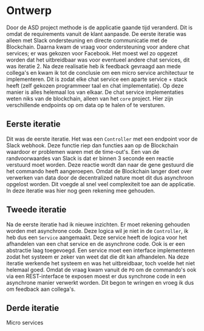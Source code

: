 # Ontwerp

Door de ASD project methode is de applicatie gaande tijd veranderd. Dit is omdat de requirements vanuit de klant aanpasde. De eerste iteratie was alleen met Slack ondersteuning en directe communicatie met de Blockchain. Daarna kwam de vraag voor ondersteuning voor andere chat services; er was gekozen voor Facebook. Het moest wel zo opgezet worden dat het uitbreidbaar was voor eventueel andere chat services, dit was iteratie 2. Na deze realisatie heb ik feedback gevraagd aan mede collega's en kwam ik tot de conclusie om een micro service architectuur te implementeren. Dit is zodat elke chat service een aparte service + stack heeft (zelf gekozen programmeer taal en chat implementatie). Op deze manier is alles helemaal los van elkaar. De chat service implementaties weten niks van de blockchain, alleen van het `core` project. Hier zijn verschillende endpoints op om data op te halen of te versturen.

## Eerste iteratie

Dit was de eerste iteratie. Het was een `Controller` met een endpoint voor de Slack webhook. Deze functie riep dan functies aan op de Blockchain waardoor er problemen waren met de time-out's. Een van de randvoorwaardes van Slack is dat er binnen 3 seconde een reactie verstuurd moet worden. Deze reactie wordt dan naar de gene gestuurd die het commando heeft aangeroepen. Omdat de Blockchain langer doet over verwerken van data door de decentralized nature moet dit dus asynchroon opgelost worden. Dit voegde al snel veel complexiteit toe aan de applicatie. In deze iteratie was hier nog geen rekening mee gehouden.

## Tweede iteratie

Na de eerste iteratie had ik nieuwe inzichten. Er moet rekening gehouden worden met asynchrone code. Deze logica wil je niet in de `Controller`, ik heb dus een `Service` aangemaakt. Deze service heeft de logica voor het afhandelen van een chat service en de asynchrone code. Ook is er een abstractie laag toegevoegd. Een service moet een interface implementeren zodat het systeem er zeker van weet dat die dit kan afhandelen. Na deze iteratie werkende het systeem en was het uitbreidbaar, toch voelde het niet helemaal goed. Omdat de vraag kwam vanuit de `PO` om de commando's ook via een REST-interface te exposen moest er dus synchrone code in een asynchrone manier verwerkt worden. Dit begon te wringen en vroeg ik dus om feedback aan collega's.

## Derde iteratie

Micro services

<!-- Ontwerp
•	Vorm en inhoud passend bij opdracht en context
•	Aansluitend bij analyse en advies en voldoende uitgewerkt voor realisatie
Extra uitleg
•	De belangrijkste ontwerpbesluiten zijn onderbouwd.
  -->
